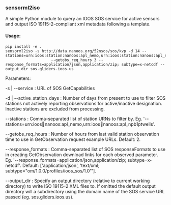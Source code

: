 ### sensorml2iso ###

A simple Python module to query an IOOS SOS service for active sensors and
output ISO 19115-2-compliant xml metadata following a template.

#### Usage: ####
```
pip install -e .
sensorml2iso -s http://data.nanoos.org/52nsos/sos/kvp -d 14 --stations=urn:ioos:station:nanoos:apl_nemo,urn:ioos:station:nanoos:apl_npb1ptwells
                    --getobs_req_hours 3 --response_formats=application/json,application/zip; subtype=x-netcdf --output_dir sos.gliders.ioos.us
```
Parameters:

-s | --service : URL of SOS GetCapabilities

-d | --active_station_days : Number of days from present to use to filter SOS stations not actively reporting observations for active/inactive designation.  Inactive stations are excluded from processing.

--stations : Comma-separated list of station URNs to filter by. Eg. \'--stations=urn:ioos:station:nanoos:apl_nemo,urn:ioos:station:nanoos:apl_npb1ptwells\'.

--getobs_req_hours : Number of hours from last valid station observation time to use in GetObservation request example URLs.  Default: 2.

--response_formats : Comma-separated list of SOS responseFormats to use in creating GetObservation download links for each observed parameter.  Eg. \'--response_formats=application/json,application/zip; subtype=x-netcdf\'.  Default: [\'application/json\', \'text/xml; subtype="om/1.0.0/profiles/ioos_sos/1.0"\'].

--output_dir : Specify an output directory (relative to current working directory) to write ISO 19115-2 XML files to.  If omitted the default output directory will a subdirectory using the domain name of the SOS service URL passed (eg. sos.gliders.ioos.us).
